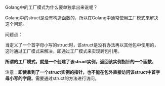 Golang中的工厂模式为什么要单独拿出来说呢？

Golang中的struct是没有构造函数的，所以在Golang中通常使用工厂模式来解决这个问题。

问题点：

当定义了一个首字母小写的struct时，该struct是没有办法再以其他包中使用的，这时通过工厂模式来解决。即通过工厂模式来实现跨包引用。



**所谓的工厂模式，就是一个创建了该struct实例，返回该实例指针的一个函数**。



注意：**即使拿到了一个struct实例的指针，也不能在包外直接访问该struct中首字母小写的字段**。需要通过struct的方法进行访问。

